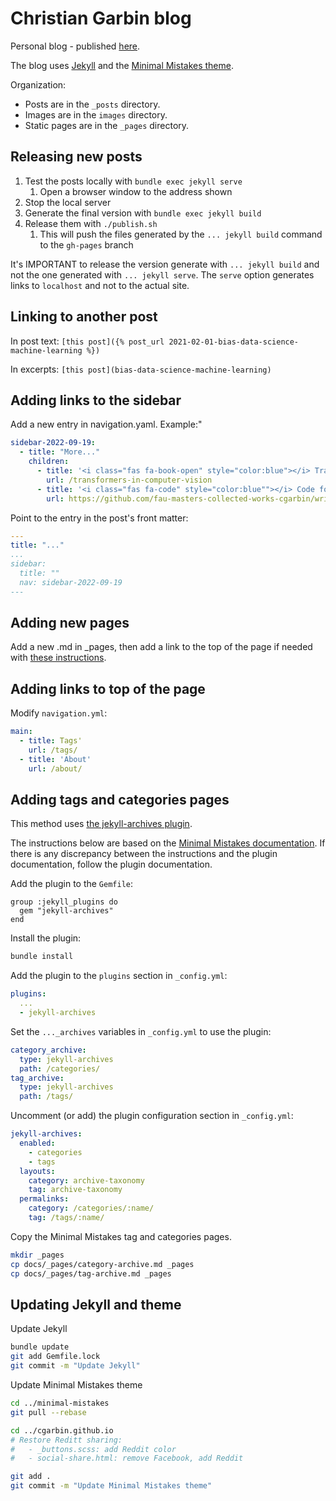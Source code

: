 # Christian Garbin blog

Personal blog - published [here](https://cgarbin.github.io/).

The blog uses [Jekyll](http://jekyllrb.com/) and the [Minimal Mistakes theme](https://mmistakes.github.io/minimal-mistakes/).

Organization:

- Posts are in the `_posts` directory.
- Images are in the `images` directory.
- Static pages are in the `_pages` directory.

## Releasing new posts

1. Test the posts locally with `bundle exec jekyll serve`
   1. Open a browser window to the address shown
1. Stop the local server
1. Generate the final version with `bundle exec jekyll build`
1. Release them with `./publish.sh`
   1. This will push the files generated by the `... jekyll build` command to the `gh-pages` branch

It's IMPORTANT to release the version generate with `... jekyll build` and not the one generated with `... jekyll serve`. The `serve` option generates links to `localhost` and not to the actual site.

## Linking to another post

In post text: `[this post]({% post_url 2021-02-01-bias-data-science-machine-learning %})`

In excerpts: `[this post](bias-data-science-machine-learning)`
## Adding links to the sidebar

Add a new entry in navigation.yaml. Example:"

```yaml
sidebar-2022-09-19:
  - title: "More..."
    children:
      - title: '<i class="fas fa-book-open" style="color:blue"></i> Transfomers in computer vision'
        url: /transformers-in-computer-vision
      - title: '<i class="fas fa-code" style="color:blue""></i> Code for this article'
        url: https://github.com/fau-masters-collected-works-cgarbin/writing-good-jupyter-notebooks
```

Point to the entry in the post's front matter:

```yaml
---
title: "..."
...
sidebar:
  title: ""
  nav: sidebar-2022-09-19
---
```

## Adding new pages

Add a new .md in _pages, then add a link to the top of the page if needed with [these instructions](#adding-links-to-top-of-the-page).

## Adding links to top of the page

Modify `navigation.yml`:

```yaml
main:
  - title: Tags'
    url: /tags/
  - title: 'About'
    url: /about/
```

## Adding tags and categories pages

This method uses [the jekyll-archives plugin](https://github.com/jekyll/jekyll-archives).

The instructions below are based on the [Minimal Mistakes documentation](https://mmistakes.github.io/minimal-mistakes/docs/configuration/#archive-settings). If there is any discrepancy between the instructions and the plugin documentation, follow the plugin documentation.

Add the plugin to the `Gemfile`:

```text
group :jekyll_plugins do
  gem "jekyll-archives"
end
```

Install the plugin:

```bash
bundle install
```

Add the plugin to the `plugins` section in `_config.yml`:

```yaml
plugins:
  ...
  - jekyll-archives
```

Set the `..._archives` variables in `_config.yml` to use the plugin:

```yaml
category_archive:
  type: jekyll-archives
  path: /categories/
tag_archive:
  type: jekyll-archives
  path: /tags/
```

Uncomment (or add) the plugin configuration section in `_config.yml`:

```yaml
jekyll-archives:
  enabled:
    - categories
    - tags
  layouts:
    category: archive-taxonomy
    tag: archive-taxonomy
  permalinks:
    category: /categories/:name/
    tag: /tags/:name/
```

Copy the Minimal Mistakes tag and categories pages.

```bash
mkdir _pages
cp docs/_pages/category-archive.md _pages
cp docs/_pages/tag-archive.md _pages
```

## Updating Jekyll and theme

Update Jekyll

```bash
bundle update
git add Gemfile.lock
git commit -m "Update Jekyll"
```

Update Minimal Mistakes theme

```bash
cd ../minimal-mistakes
git pull --rebase

cd ../cgarbin.github.io
# Restore Reditt sharing:
#   - _buttons.scss: add Reddit color
#   - social-share.html: remove Facebook, add Reddit

git add .
git commit -m "Update Minimal Mistakes theme"
```
